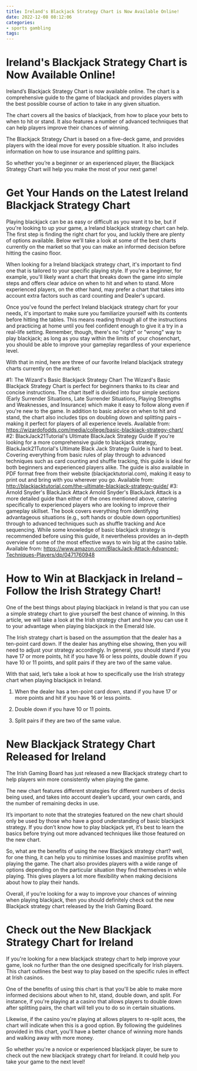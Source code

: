```yaml
---
title: Ireland's Blackjack Strategy Chart is Now Available Online! 
date: 2022-12-08 08:12:06
categories:
- sports gambling
tags:
---
```



#  Ireland's Blackjack Strategy Chart is Now Available Online! 

Ireland’s Blackjack Strategy Chart is now available online. The chart is a comprehensive guide to the game of blackjack and provides players with the best possible course of action to take in any given situation.

The chart covers all the basics of blackjack, from how to place your bets to when to hit or stand. It also features a number of advanced techniques that can help players improve their chances of winning.

The Blackjack Strategy Chart is based on a five-deck game, and provides players with the ideal move for every possible situation. It also includes information on how to use insurance and splitting pairs.

So whether you’re a beginner or an experienced player, the Blackjack Strategy Chart will help you make the most of your next game!

#  Get Your Hands on the Latest Ireland Blackjack Strategy Chart 

Playing blackjack can be as easy or difficult as you want it to be, but if you're looking to up your game, a Ireland blackjack strategy chart can help. The first step is finding the right chart for you, and luckily there are plenty of options available. Below we'll take a look at some of the best charts currently on the market so that you can make an informed decision before hitting the casino floor.

When looking for a Ireland blackjack strategy chart, it's important to find one that is tailored to your specific playing style. If you're a beginner, for example, you'll likely want a chart that breaks down the game into simple steps and offers clear advice on when to hit and when to stand. More experienced players, on the other hand, may prefer a chart that takes into account extra factors such as card counting and Dealer's upcard.

Once you've found the perfect Ireland blackjack strategy chart for your needs, it's important to make sure you familiarize yourself with its contents before hitting the tables. This means reading through all of the instructions and practicing at home until you feel confident enough to give it a try in a real-life setting. Remember, though, there's no "right" or "wrong" way to play blackjack; as long as you stay within the limits of your chosenchart, you should be able to improve your gameplay regardless of your experience level.

With that in mind, here are three of our favorite Ireland blackjack strategy charts currently on the market:

#1: The Wizard's Basic Blackjack Strategy Chart 
The Wizard's Basic Blackjack Strategy Chart is perfect for beginners thanks to its clear and concise instructions. The chart itself is divided into four simple sections (Early Surrender Situations, Late Surrender Situations, Playing Strengths and Weaknesses, and Insurance) which make it easy to follow along even if you're new to the game. In addition to basic advice on when to hit and stand, the chart also includes tips on doubling down and splitting pairs – making it perfect for players of all experience levels. 
Available from: https://wizardofodds.com/media/college/basic-blackjack-strategy-chart/ 
#2: BlackJack21Tutorial's Ultimate BlackJack Strategy Guide 
If you're looking for a more comprehensive guide to blackjack strategy, BlackJack21Tutorial's Ultimate Black Jack Strategy Guide is hard to beat. Covering everything from basic rules of play through to advanced techniques such as card counting and shuffle tracking, this guide is ideal for both beginners and experienced players alike. The guide is also available in PDF format free from their website (blackjacktutorial.com), making it easy to print out and bring with you wherever you go.  Available from: http://blackjacktutorial.com/the-ultimate-blackjack-strategy-guide/ 
#3: Arnold Snyder's BlackJack Attack 
Arnold Snyder's BlackJack Attack is a more detailed guide than either of the ones mentioned above, catering specifically to experienced players who are looking to improve their gameplay skillset. The book covers everything from identifying advantageous situations (e.g., soft hands or double down opportunities) through to advanced techniques such as shuffle tracking and Ace sequencing. While some knowledge of basic blackjack strategy is recommended before using this guide, it nevertheless provides an in-depth overview of some of the most effective ways to win big at the casino table.  Available from: https://www.amazon.com/BlackJack-Attack-Advanced-Techniques-Players/dp/0471760948

#  How to Win at Blackjack in Ireland – Follow the Irish Strategy Chart! 

One of the best things about playing blackjack in Ireland is that you can use a simple strategy chart to give yourself the best chance of winning. In this article, we will take a look at the Irish strategy chart and how you can use it to your advantage when playing blackjack in the Emerald Isle.

The Irish strategy chart is based on the assumption that the dealer has a ten-point card down. If the dealer has anything else showing, then you will need to adjust your strategy accordingly. In general, you should stand if you have 17 or more points, hit if you have 16 or less points, double down if you have 10 or 11 points, and split pairs if they are two of the same value.

With that said, let’s take a look at how to specifically use the Irish strategy chart when playing blackjack in Ireland.

1) When the dealer has a ten-point card down, stand if you have 17 or more points and hit if you have 16 or less points.

2) Double down if you have 10 or 11 points.

3) Split pairs if they are two of the same value.

#  New Blackjack Strategy Chart Released for Ireland 

The Irish Gaming Board has just released a new Blackjack strategy chart to help players win more consistently when playing the game.

The new chart features different strategies for different numbers of decks being used, and takes into account dealer’s upcard, your own cards, and the number of remaining decks in use.

It’s important to note that the strategies featured on the new chart should only be used by those who have a good understanding of basic blackjack strategy. If you don’t know how to play blackjack yet, it’s best to learn the basics before trying out more advanced techniques like those featured on the new chart.

So, what are the benefits of using the new Blackjack strategy chart? well, for one thing, it can help you to minimise losses and maximise profits when playing the game. The chart also provides players with a wide range of options depending on the particular situation they find themselves in while playing. This gives players a lot more flexibility when making decisions about how to play their hands.

Overall, if you’re looking for a way to improve your chances of winning when playing blackjack, then you should definitely check out the new Blackjack strategy chart released by the Irish Gaming Board.

#  Check out the New Blackjack Strategy Chart for Ireland

If you're looking for a new blackjack strategy chart to help improve your game, look no further than the one designed specifically for Irish players. This chart outlines the best way to play based on the specific rules in effect at Irish casinos.

One of the benefits of using this chart is that you'll be able to make more informed decisions about when to hit, stand, double down, and split. For instance, if you're playing at a casino that allows players to double down after splitting pairs, the chart will tell you to do so in certain situations.

Likewise, if the casino you're playing at allows players to re-split aces, the chart will indicate when this is a good option. By following the guidelines provided in this chart, you'll have a better chance of winning more hands and walking away with more money.

So whether you're a novice or experienced blackjack player, be sure to check out the new blackjack strategy chart for Ireland. It could help you take your game to the next level!